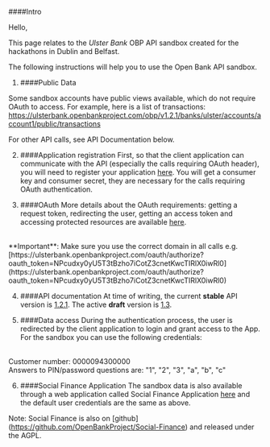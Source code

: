 ####Intro

Hello, 

This page relates to the *Ulster Bank* OBP API sandbox created for the hackathons in Dublin and Belfast.

The following instructions will help you to use the Open Bank API sandbox. 

1. ####Public Data

Some sandbox accounts have public views available, which do not require OAuth to access. For example, here is a list of transactions: 
https://ulsterbank.openbankproject.com/obp/v1.2.1/banks/ulster/accounts/account1/public/transactions

For other API calls, see API Documentation below.

2. ####Application registration
First, so that the client application can communicate with the API (especially the calls requiring OAuth header), you will need to register your application [here](https://apisandbox.openbankproject.com/consumer-registration).
You will get a consumer key and consumer secret, they are necessary for the calls requiring OAuth authentication.

3. ####OAuth
More details about the OAuth requirements: getting a request token, redirecting the user, getting an access token and accessing protected resources are available [here](https://github.com/OpenBankProject/OBP-API/wiki/OAuth-1.0-Server).
<br />
**Important**: Make sure you use the correct domain in all calls e.g. [https://ulsterbank.openbankproject.com/oauth/authorize?oauth_token=NPcudxy0yU5T3tBzho7iCotZ3cnetKwcTIRlX0iwRl0](https://ulsterbank.openbankproject.com/oauth/authorize?oauth_token=NPcudxy0yU5T3tBzho7iCotZ3cnetKwcTIRlX0iwRl0)

4. ####API documentation
At time of writing, the current **stable** API version is [1.2.1](https://github.com/OpenBankProject/OBP-API/wiki/REST-API-V1.2.1). The active **draft** version is [1.3](https://github.com/OpenBankProject/OBP-API/wiki/REST-API-V1.3.0).

5. ####Data access
During the authentication process, the user is redirected by the client application to login and grant access to the App. For the sandbox you can use the following credentials:
<br />
Customer number: 0000094300000
<br />
Answers to PIN/password questions are: "1", "2", "3", "a", "b", "c"

6. ####Social Finance Application
The sandbox data is also available through a web application called Social Finance Application [here](https://ulsterbank-sofi.openbankproject.com/) and the default user credentials are the same as above.

Note: Social Finance is also on [github] (https://github.com/OpenBankProject/Social-Finance) and released under the AGPL. 